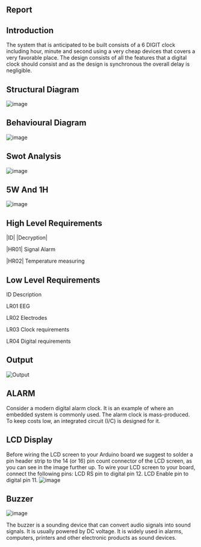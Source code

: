 Report
---------------------------------------
Introduction
---------------------------------------
The system that is anticipated to be built consists of a 6 DIGIT clock including hour, minute and second using a very cheap devices that covers a very favorable place. The design consists of all the features that a digital clock should consist and as the design is synchronous the overall delay is negligible.


Structural Diagram
--------------------------------------
![image](https://user-images.githubusercontent.com/98965702/157292421-f8a714ae-9d73-49d3-b8ed-a6a6025d18bc.png)


Behavioural Diagram
--------------------------------------
![image](https://user-images.githubusercontent.com/98965702/157292615-d6b63b53-3a9f-4f9f-a89c-6273ff9edcbd.png)


Swot Analysis
--------------------------------------
![image](https://user-images.githubusercontent.com/98965702/157292907-7939b0d4-9d24-4195-89a1-ebcf9f6476c5.png)


5W And 1H
---------------------------------------
![image](https://user-images.githubusercontent.com/98965702/157293129-81d2d628-18a6-4a04-8974-6aaf3c42c991.png)


High Level Requirements
---------------------------------------
|ID|	|Decryption|


|HR01|	Signal Alarm


|HR02|	Temperature measuring


Low Level Requirements
----------------------------------------
ID	Description


LR01	EEG 


LR02	Electrodes


LR03	Clock requirements


LR04	Digital requirements

Output
-----------------------------------
![Output](https://user-images.githubusercontent.com/98965702/157294415-f4abbc0c-a8ba-4488-9531-fc85d6f4aa96.png)


ALARM
--------------------------------
Consider a modern digital alarm clock. It is an example of where an embedded system is commonly used. The alarm clock is mass-produced. To keep costs low, an integrated circuit
(I/C) is designed for it.

LCD Display
-------------------------------------------
Before wiring the LCD screen to your Arduino board we suggest to solder a pin header strip to the 14 (or 16) pin count connector of the LCD screen, as you can see in the image further up. To wire your LCD screen to your board, connect the following pins: LCD RS pin to digital pin 12. LCD Enable pin to digital pin 11. 
![image](https://user-images.githubusercontent.com/98965702/157295537-e89f74cc-cd5e-4505-9376-0b0a047ba586.png)


Buzzer
-------------------------------
![image](https://user-images.githubusercontent.com/98965702/157296007-c91a3d35-2bae-4988-82d8-a164323d61cd.png)

The buzzer is a sounding device that can convert audio signals into sound signals. It is usually powered by DC voltage. It is widely used in alarms, computers, printers and other electronic products as sound devices.
